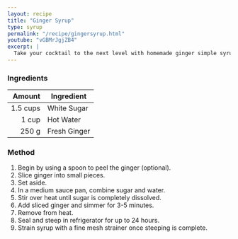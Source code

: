 ```yaml
---
layout: recipe
title: "Ginger Syrup"
type: syrup
permalink: "/recipe/gingersyrup.html"
youtube: "vGBMrJgjZB4"
excerpt: |
  Take your cocktail to the next level with homemade ginger simple syrup. All it takes is ginger and sugar.
---
```


### Ingredients

|   Amount | Ingredient   |
| -------: | ------------ |
| 1.5 cups | White Sugar  |
|    1 cup | Hot Water    |
|    250 g | Fresh Ginger |

### Method

1. Begin by using a spoon to peel the ginger (optional).
2. Slice ginger into small pieces.
3. Set aside.
4. In a medium sauce pan, combine sugar and water.
5. Stir over heat until sugar is completely dissolved.
6. Add sliced ginger and simmer for 3-5 minutes.
7. Remove from heat.
8. Seal and steep in refrigerator for up to 24 hours.
9. Strain syrup with a fine mesh strainer once steeping is complete.
